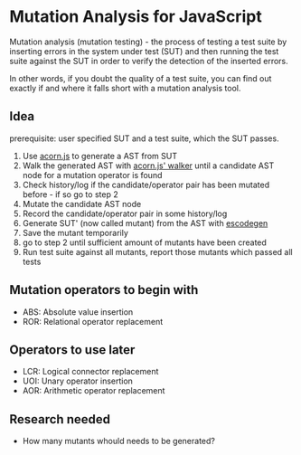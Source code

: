 Mutation Analysis for JavaScript
================================

Mutation analysis (mutation testing) - the process of testing a test suite by inserting errors in the system under test (SUT) and then running the test suite against the SUT in order to verify the detection of the inserted errors.

In other words, if you doubt the quality of a test suite, you can find out exactly if and where it falls short with a mutation analysis tool.

Idea
----

prerequisite: user specified SUT and a test suite, which the SUT passes.

1. Use [acorn.js](//github.com/marijnh/acorn) to generate a AST from SUT
2. Walk the generated AST with [acorn.js' walker](//github.com/marijnh/acorn/blob/master/util/walk.js) until a candidate AST node for a mutation operator is found
3. Check history/log if the candidate/operator pair has been mutated before - if so go to step 2
3. Mutate the candidate AST node
4. Record the candidate/operator pair in some history/log
5. Generate SUT' (now called mutant) from the AST with [escodegen](//github.com/Constellation/escodegen)
6. Save the mutant temporarily
7. go to step 2 until sufficient amount of mutants have been created
8. Run test suite against all mutants, report those mutants which passed all tests

Mutation operators to begin with
--------------------------------

* ABS: Absolute value insertion
* ROR: Relational operator replacement

Operators to use later
----------------------

* LCR: Logical connector replacement
* UOI: Unary operator insertion
* AOR: Arithmetic operator replacement

Research needed
---------------

* How many mutants whould needs to be generated?
